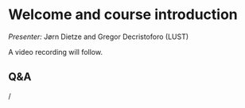 # Welcome and course introduction

*Presenter:* Jørn Dietze and Gregor Decristoforo (LUST)

A video recording will follow.

<!--
<video src="https://462000265.lumidata.eu/ai-20250527/recordings/00_Course_Introduction.mp4" controls="controls"></video>
-->

<!--
## Extra materials

-   [AI guide mentioned in the intro](https://github.com/Lumi-supercomputer/LUMI-AI-Guide)
-->


## Q&A

/

